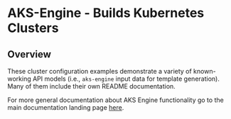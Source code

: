 # AKS-Engine - Builds Kubernetes Clusters

## Overview

These cluster configuration examples demonstrate a variety of known-working API models (i.e., `aks-engine` input data for template generation). Many of them include their own README documentation.

For more general documentation about AKS Engine functionality go to the main documentation landing page [here](../docs/README.md).
